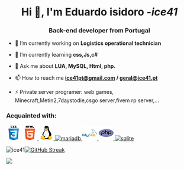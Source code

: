 <h1 align="center">Hi 👋, I'm Eduardo isidoro -<i>ice41</i></h1>
<h3 align="center">Back-end developer from Portugal</h3>

- 🔭 I’m currently working on **Logistics operational technician**

- 🌱 I’m currently learning **css,Js,c#**

- 💬 Ask me about **LUA, MySQL, Html, php.**

- 📫 How to reach me **ice41pt@gmail.com / geral@ice41.pt**

- ⚡ Private server programer: web games, Minecraft,Metin2,7daystodie,csgo server,fivem rp server,...
<p align="left">
</p>

<h3 align="left">Acquainted with:</h3>
<p align="left"> <a href="https://www.w3schools.com/css/" target="_blank" rel="noreferrer"> <img src="https://raw.githubusercontent.com/devicons/devicon/master/icons/css3/css3-original-wordmark.svg" alt="css3" width="40" height="40"/></a> 
<a href="https://www.w3.org/html/" target="_blank" rel="noreferrer"> <img src="https://raw.githubusercontent.com/devicons/devicon/master/icons/html5/html5-original-wordmark.svg" alt="html5" width="40" height="40"/> </a> 
<a href="https://www.linux.org/" target="_blank" rel="noreferrer"> <img src="https://raw.githubusercontent.com/devicons/devicon/master/icons/linux/linux-original.svg" alt="linux" width="40" height="40"/> </a> 
<a href="https://mariadb.org/" target="_blank" rel="noreferrer"> <img src="https://www.vectorlogo.zone/logos/mariadb/mariadb-icon.svg" alt="mariadb" width="40" height="40"/> </a> 
<a href="https://www.mysql.com/" target="_blank" rel="noreferrer"> <img src="https://raw.githubusercontent.com/devicons/devicon/master/icons/mysql/mysql-original-wordmark.svg" alt="mysql" width="40" height="40"/> </a> 
<a href="https://www.php.net" target="_blank" rel="noreferrer"> <img src="https://raw.githubusercontent.com/devicons/devicon/master/icons/php/php-original.svg" alt="php" width="40" height="40"/> </a> 
<a href="https://www.sqlite.org/" target="_blank" rel="noreferrer"> <img src="https://www.vectorlogo.zone/logos/sqlite/sqlite-icon.svg" alt="sqlite" width="40" height="40"/> </a> </p>

<img align="left" src="https://github-readme-stats.vercel.app/api?username=ice41&show_icons=true&locale=pt" alt="ice41" />


<a href="https://git.io/streak-stats"><img src="https://streak-stats.demolab.com?user=ice41&theme=dark&hide_border=true&locale=pt_BR&date_format=j%20M%5B%20Y%5D" alt="GitHub Streak" /></a>


<p align="left">
  <a href="https://discord.com/users/261642084463804416/"><img src="https://discord.c99.nl/widget/theme-1/261642084463804416.png" /></a><br>
</p>
